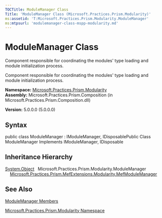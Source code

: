 ```yaml
---
TOCTitle: ModuleManager Class
Title: 'ModuleManager Class (Microsoft.Practices.Prism.Modularity)'
ms:assetid: 'T:Microsoft.Practices.Prism.Modularity.ModuleManager'
ms:mtpsurl: 'modulemanager-class-mspp-modularity.md'
---
```


# ModuleManager Class

Component responsible for coordinating the modules' type loading and module initialization process.

Component responsible for coordinating the modules' type loading and module initialization process.

**Namespace:** [Microsoft.Practices.Prism.Modularity](https://msdn.microsoft.com/library/microsoft.practices.prism.modularity)
**Assembly:** Microsoft.Practices.Prism.Composition (in Microsoft.Practices.Prism.Composition.dll)

**Version:** 5.0.0.0 (5.0.0.0)

## Syntax
public class ModuleManager : IModuleManager, IDisposablePublic Class ModuleManager Implements IModuleManager, IDisposable

## Inheritance Hierarchy

<span id="familyToggle"></span>[System.Object](http://msdn.microsoft.com/en-us/library/e5kfa45b)
  Microsoft.Practices.Prism.Modularity.ModuleManager
    [Microsoft.Practices.Prism.MefExtensions.Modularity.MefModuleManager](https://msdn.microsoft.com/library/microsoft.practices.prism.mefextensions.modularity.mefmodulemanager)

## See Also
[ModuleManager Members](https://msdn.microsoft.com/allmembers.t:microsoft.practices.prism.modularity.modulemanager)

[Microsoft.Practices.Prism.Modularity Namespace](https://msdn.microsoft.com/library/microsoft.practices.prism.modularity)

